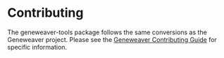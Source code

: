# Contributing

The geneweaver-tools package follows the same conversions as the Geneweaver project. 
Please see the 
[Geneweaver Contributing Guide](https://bergsalex.github.io/geneweaver-docs/reference/contributing-guide/)
for specific information.